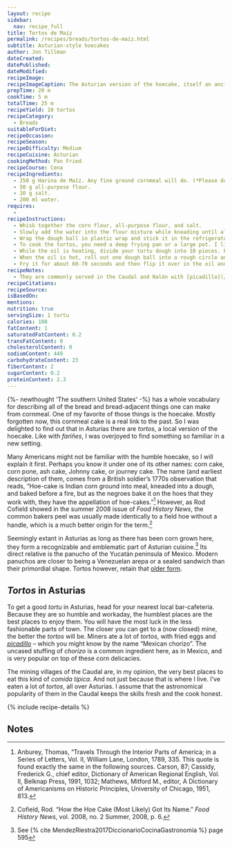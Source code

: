```yaml
---
layout: recipe
sidebar:
  nav: recipe_full
title: Tortos de Maíz
permalink: /recipes/breads/tortos-de-maíz.html
subtitle: Asturian-style hoecakes
author: Jon Tillman
dateCreated: 
datePublished: 
dateModified: 
recipeImage: 
recipeImageCaption: The Asturian version of the hoecake, itself an ancient form of very simple cornbread found throughout the Americas, is a hearty, and easy recipe. 
prepTime: 20 m
cookTime: 5 m
totalTime: 25 m
recipeYield: 10 tortos
recipeCategory:
  - Breads
suitableForDiet:
recipeOccasion: 
recipeSeason: 
recipeDifficulty: Medium
recipeCuisine: Asturian
cookingMethod: Pan Fried
recipeCourse: Cena
recipeIngredients:
  - 250 g Harina de Maíz. Any fine ground cornmeal will do. (*Please do not use Maseca or other nixtamalized precooked arepa dough.*)
  - 50 g all-purpose flour.
  - 10 g salt.
  - 200 ml water.
requires:
  - 
recipeInstructions:
  - Whisk together the corn flour, all-purpose flour, and salt.
  - Slowly add the water into the flour mixture while kneading until all of it comes together. Keep kneading for a few minutes. You are looking for a supple, pliable dough that holds its shape.
  - Wrap the dough ball in plastic wrap and stick it in the refrigerator for 6-8 hours. Overnight is best but you can totally make the dough in the morning and cook tortos for dinner.
  - To cook the tortos, you need a deep frying pan or a large pot. I like to use a deep cast iron skillet, but any deep pot that can hold a bunch of oil is fine. Fill it up with a couple inches of corn or canola oil. I prefer corn so you can double down on the corny flavor of the tortos, but use whatever neutral oil you’d prefer if you don’t want corn oil. Heat the oil to a nice frying temperature. I aim for 300ºC.
  - While the oil is heating, divide your tortu dough into 10 pieces. Flour a work surface and a rolling pin.
  - When the oil is hot, roll out one dough ball into a rough circle and using a large spatula, transfer it to the oil. Quickly roll out a second tortu if efficiency is a concern of yours.
  - Fry it for about 60-70 seconds and then flip it over in the oil and fry another 45-60 seconds. Remove the tortu to a wire rack and place another tortu in the oil.
recipeNotes:
  - They are commonly served in the Caudal and Nalón with [picadillo](/recipes/meat/pork/picadillo.html) and a fried egg.
recipeCitations:
recipeSource: 
isBasedOn:
mentions:
nutrition: true
servingSize: 1 tortu
calories: 108
fatContent: 1
saturatedFatContent: 0.2
transFatContent: 0
cholesterolContent: 0
sodiumContent: 449
carbohydrateContent: 23
fiberContent: 2
sugarContent: 0.2
proteinContent: 2.3
---
```

{%- newthought 'The southern United States' -%} has a whole vocabulary for describing all of the bread and bread-adjacent things one can make from cornmeal. One of my favorite of those things is the hoecake. Mostly forgotten now, this cornmeal cake is a real link to the past. So I was delighted to find out that in Asturias there are *tortos*, a local version of the hoecake. Like with *fariñes*, I was overjoyed to find something so familiar in a new setting.

Many Americans might not be familiar with the humble hoecake, so I will explain it first. Perhaps you know it under one of its other names: corn cake, corn pone, ash cake, Johnny cake, or journey cake. The name (and earliest description of them, comes from a British soldier’s 1770s observation that reads, “Hoe-cake is Indian corn ground into meal, kneaded into a dough, and baked before a fire, but as the negroes bake it on the hoes that they work with, they have the appellation of hoe-cakes.”[^3] However, as Rod Cofield showed in the summer 2008 issue of *Food History News*, the common bakers peel was usually made identically to a field hoe without a handle, which is a much better origin for the term.[^1]

Seemingly extant in Asturias as long as there has been corn grown here, they form a recognizable and emblematic part of Asturian cuisine.[^2] Its direct relative is the panucho of the Yucatán peninsula of Mexico. Modern panuchos are closer to being a Venezuelan arepa or a sealed sandwich than their primordial shape. Tortos however, retain that [older form](http://elcajondesastredemaggie.blogspot.com/2020/01/panuchos-yucatecos-cocinasdelmundoyucat.html). 


## _Tortos_ in Asturias

To get a good _tortu_ in Asturias, head for your nearest local bar-cafeteria. Because they are so humble and workaday, the humblest places are the best places to enjoy them. You will have the most luck in the less fashionable parts of town. The closer you can get to a (now closed) mine, the better the _tortos_ will be. Miners ate a lot of _tortos_, with fried eggs and _[picadillo](/culture/products/embutidos/picadillo.html)_ – which you might know by the name “Mexican chorizo”. The uncased stuffing of _chorizo_ is a common ingredient here, as in Mexico, and is very popular on top of these corn delicacies.

The mining villages of the Caudal are, in my opinion, the very best places to eat this kind of _comida típica_. And not just because that is where I live. I’ve eaten a lot of _tortos_, all over Asturias. I assume that the astronomical popularity of them in the Caudal keeps the skills fresh and the cook honest.

{% include recipe-details %}

## Notes
[^1]: Cofield, Rod. “How the Hoe Cake (Most Likely) Got Its Name.” _Food History News_, vol. 2008, no. 2 Summer, 2008, p. 6.
[^2]: See {% cite MendezRiestra2017DiccionarioCocinaGastronomia %} page 595
[^3]: Anburey, Thomas, “Travels Through the Interior Parts of America; in a Series of Letters, Vol. II, William Lane, London, 1789, 335. This quote is found exactly the same in the following sources. Carson, 87; Cassidy, Frederick G., chief editor, Dictionary of American Regional English, Vol. II, Belknap Press, 1991, 1032; Mathews, Mitford M., editor, A Dictionary of Americanisms on Historic Principles, University of Chicago, 1951, 813.